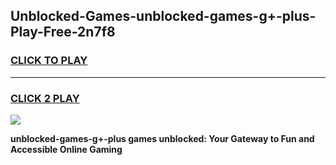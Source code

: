 
## Unblocked-Games-unblocked-games-g+-plus-Play-Free-2n7f8
<h3>
<a href="https://premium76.site?title=unblocked-games-g+-plus&ref=17A">CLICK TO PLAY</a></h3>
<hr>

<h3>
<a href="https://premium76.site?title=unblocked-games-g+-plus&ref=17A">CLICK 2 PLAY</a>
  
</h3>

<a href="https://premium76.site?title=unblocked-games-g+-plus&ref=17A"><img src="https://clearcache.store/games.png"></a>


**unblocked-games-g+-plus games unblocked: Your Gateway to Fun and Accessible Online Gaming**
